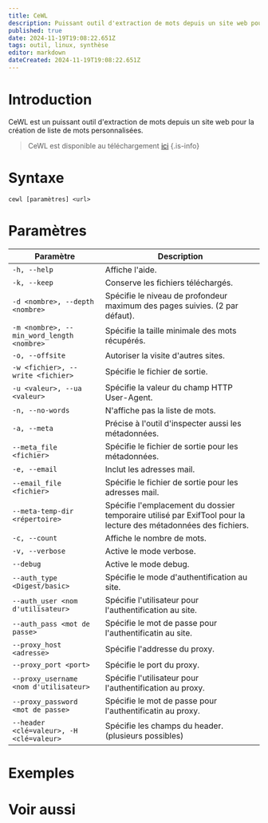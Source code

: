 ```yaml
---
title: CeWL
description: Puissant outil d'extraction de mots depuis un site web pour la création de liste de mots personnalisées.
published: true
date: 2024-11-19T19:08:22.651Z
tags: outil, linux, synthèse
editor: markdown
dateCreated: 2024-11-19T19:08:22.651Z
---
```


# Introduction

CeWL est un puissant outil d'extraction de mots depuis un site web pour la création de liste de mots personnalisées.

> CeWL est disponible au téléchargement [ici](https://github.com/digininja/CeWL)
{.is-info}

# Syntaxe

`cewl [paramètres] <url>`

# Paramètres

| Paramètre | Description |
| --------- | ----------- |
| `-h, --help`     | Affiche l'aide.         |
| `-k, --keep`     | Conserve les fichiers téléchargés.         |
| `-d <nombre>, --depth <nombre>`     | Spécifie le niveau de profondeur maximum des pages suivies. (2 par défaut).          |
| `-m <nombre>, --min_word_length <nombre>`     | Spécifie la taille minimale des mots récupérés.         |
| `-o, --offsite`     | Autoriser la visite d'autres sites.         |
| `-w <fichier>, --write <fichier>`     | Spécifie le fichier de sortie.         |
| `-u <valeur>, --ua <valeur>`     | Spécifie la valeur du champ HTTP User-Agent.         |
| `-n, --no-words`     | N'affiche pas la liste de mots.         |
| `-a, --meta`     | Précise à l'outil d'inspecter aussi les métadonnées.         |
| `--meta_file <fichier>`     | Spécifie le fichier de sortie pour les métadonnées.         |
| `-e, --email`     | Inclut les adresses mail.         |
| `--email_file <fichier>`     | Spécifie le fichier de sortie pour les adresses mail.         |
| `--meta-temp-dir <répertoire>`     | Spécifie l'emplacement du dossier temporaire utilisé par ExifTool pour la lecture des métadonnées des fichiers.         |
| `-c, --count`     | Affiche le nombre de mots.         |
| `-v, --verbose`     | Active le mode verbose.         |
| `--debug`     | Active le mode debug.         |
| `--auth_type <Digest/basic>`     | Spécifie le mode d'authentification au site.         |
| `--auth_user <nom d'utilisateur>`     | Spécifie l'utilisateur pour l'authentification au site.         |
| `--auth_pass <mot de passe>`     | Spécifie le mot de passe pour l'authentificatin au site.         |
| `--proxy_host <adresse>`     | Spécifie l'addresse du proxy.         |
| `--proxy_port <port>`     | Spécifie le port du proxy.         |
| `--proxy_username <nom d'utilisateur>`     | Spécifie l'utilisateur pour l'authentification au proxy.          |
| `--proxy_password <mot de passe>`     |  Spécifie le mot de passe pour l'authentificatin au proxy.         |
| `--header <clé=valeur>, -H <clé=valeur>`     | Spécifie les champs du header. (plusieurs possibles)        |

# Exemples

# Voir aussi
